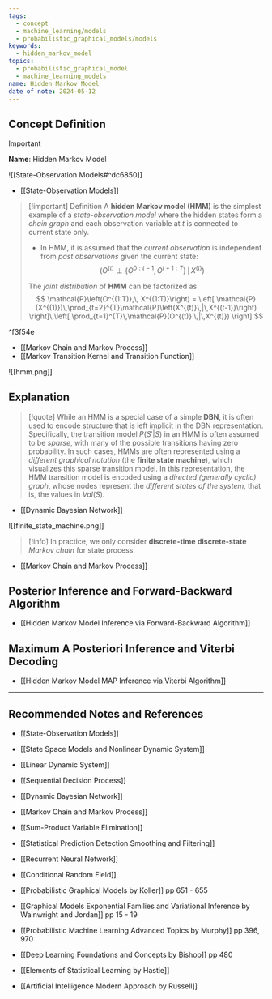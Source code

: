 ```yaml
---
tags:
  - concept
  - machine_learning/models
  - probabilistic_graphical_models/models
keywords:
  - hidden_markov_model
topics:
  - probabilistic_graphical_model
  - machine_learning_models
name: Hidden Markov Model
date of note: 2024-05-12
---
```


## Concept Definition

>[!important]
>**Name**: Hidden Markov Model

![[State-Observation Models#^dc6850]]

- [[State-Observation Models]]

>[!important] Definition
>A **hidden Markov model (HMM)** is the simplest example of a *state-observation model* where the hidden states form a *chain graph* and each observation variable at $t$ is connected to current state only.
>- In HMM, it is assumed that the *current observation* is independent from *past observations* given the current state: $$\left(O^{(t)} \perp \left\{ O^{0:t-1}, O^{t+1:T}\right\}\,|\, X^{(t)}\right)$$
>
>The *joint distribution* of **HMM** can be factorized as
>$$
>\mathcal{P}\left(O^{(1:T)},\, X^{(1:T)}\right) = \left[ \mathcal{P}(X^{(1)})\,\prod_{t=2}^{T}\mathcal{P}\left(X^{(t)}\,|\,X^{(t-1)}\right) \right]\,\left[ \prod_{t=1}^{T}\,\mathcal{P}(O^{(t)} \,|\,X^{(t)}) \right]  
>$$

^f3f54e

- [[Markov Chain and Markov Process]]
- [[Markov Transition Kernel and Transition Function]]


![[hmm.png]]

## Explanation

>[!quote]
>While an HMM is a special case of a simple **DBN**, it is often used to encode structure that is left implicit in the DBN representation. Specifically, the transition model $P (S' | S)$ in an HMM is often assumed to be *sparse*, with many of the possible transitions having zero probability. In such cases, HMMs are often represented using a *different graphical notation* (the **finite state machine**), which visualizes this sparse transition model. In this representation, the HMM transition model is encoded using a *directed (generally cyclic) graph*, whose nodes represent the *different states of the system*, that is, the values in $Val(S)$.

- [[Dynamic Bayesian Network]]

![[finite_state_machine.png]]

>[!info]
>In practice, we only consider **discrete-time** **discrete-state** *Markov chain* for state process.

- [[Markov Chain and Markov Process]]


## Posterior Inference and Forward-Backward Algorithm

- [[Hidden Markov Model Inference via Forward-Backward Algorithm]]

## Maximum A Posteriori Inference and Viterbi Decoding

- [[Hidden Markov Model MAP Inference via Viterbi Algorithm]]



-----------
##  Recommended Notes and References


- [[State-Observation Models]]
- [[State Space Models and Nonlinear Dynamic System]]
- [[Linear Dynamic System]]
- [[Sequential Decision Process]]
- [[Dynamic Bayesian Network]]
- [[Markov Chain and Markov Process]]
- [[Sum-Product Variable Elimination]]
- [[Statistical Prediction Detection Smoothing and Filtering]]

- [[Recurrent Neural Network]]
- [[Conditional Random Field]]


- [[Probabilistic Graphical Models by Koller]] pp 651 - 655
- [[Graphical Models Exponential Families and Variational Inference by Wainwright and Jordan]] pp 15 - 19
- [[Probabilistic Machine Learning Advanced Topics by Murphy]] pp 396, 970
- [[Deep Learning Foundations and Concepts by Bishop]] pp 480
- [[Elements of Statistical Learning by Hastie]]
- [[Artificial Intelligence Modern Approach by Russell]]